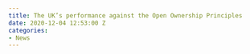 ```yaml
---
title: The UK’s performance against the Open Ownership Principles
date: 2020-12-04 12:53:00 Z
categories:
- News
---
```


